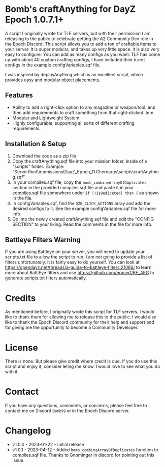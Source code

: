 # Bomb's craftAnything for DayZ Epoch 1.0.7.1+
A script I originally wrote for TLF servers, but with their permission I am releasing to the public to celebrate getting the A2 Community Dev role in the Epoch Discord.
This script allows you to add a ton of craftable items to your server. It is super modular, and takes up very little space. It is also very easy to configure. You can add as many configs as you want. TLF has come up with about 40 custom crafting configs, I have included their turret configs in the example configVariables.sqf file.

I was inspired by deployAnything which is an excellent script, which provides easy and modular object placements.

## Features
- Ability to add a right-click option to any magazine or weapon/tool, and then add requirements to craft something from that right-clicked item.
- Modular and Lightweight System
- Highly configurable, supporting all sorts of different crafting requirements.

## Installation & Setup
1. Download the code as a zip file
2. Copy the craftAnything.sqf file into your mission folder, inside of a "scripts" folder. Example: "ServerRoot\mpmissions\DayZ_Epoch_11.Chernarus\scripts\craftAnything.sqf"
3. In your compiles.sqf file, copy the `bomb_combineArrayOfDuplicates` section in the provided compiles.sqf file and paste it in your compiles.sqf file somewhere under `if (!isDedicated) then {` as shown in the file.
4. In configVariables.sqf, find the `DZE_CLICK_ACTIONS` array and add the desired configs to it. See the example configVariables.sqf file for more info.
5. Go into the newly created craftAnything.sqf file and edit the "CONFIG SECTION" to your liking. Read the comments in the file for more info.

## Battleye Filters Warning
If you are using Battleye on your server, you will need to update your scripts.txt file to allow the script to run. I am not going to provide a list of filters unfortunately. It is fairly easy to do yourself. You can look at https://opendayz.net/threads/a-guide-to-battleye-filters.21066/ to learn more about BattlEye filters and use https://github.com/eraser1/BE_AEG to generate scripts.txt filters automatically.

# Credits
As mentioned before, I originally wrote this script for TLF servers. I would like to thank them for allowing me to release this to the public. I would also like to thank the Epoch Discord community for their help and support and for giving me the opportunity to become a Community Developer.

# License
There is none. But please give credit where credit is due. If you do use this script and enjoy it, consider leting me know. I would love to see what you do with it.

# Contact
If you have any questions, comments, or concerns, please feel free to contact me on Discord `Bomb99` or in the Epoch Discord server.

# Changelog
* v1.0.0 - 2023-01-22 - Initial release
* v1.0.1 - 2023-04-12 - Added `bomb_combineArrayOfDuplicates` function to compiles.sqf file. Thanks to Gnominger in discord for pointing out this issue.
